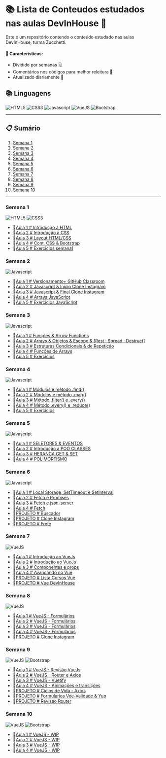 # 📚 Lista de Conteudos estudados nas aulas DevInHouse 🚀

Este é um repositório contendo o conteúdo estudado nas aulas DevInHouse, turma Zucchetti.

#### 🎯 Características:

- Dividido por semanas 🗓️
- Comentários nos códigos para melhor releitura 📝
- Atualizado diariamente 🔄

## 📚 Linguagens

![HTML5](https://img.shields.io/badge/html5-E34F26?style=for-the-badge&logo=html5&logoColor=black)
![CSS3](https://img.shields.io/badge/css3-1572B6?style=for-the-badge&logo=css3&logoColor=black)
![Javascript](https://img.shields.io/badge/javascript-F7DF1E?style=for-the-badge&logo=javascript&logoColor=black)
![VueJS](https://img.shields.io/badge/Vue.js-35495E?style=for-the-badge&logo=vue.js&logoColor=4FC08D)
![Bootstrap](https://img.shields.io/badge/Bootstrap-563D7C?style=for-the-badge&logo=bootstrap&logoColor=white)

---

## 📋 Sumário

1. [Semana 1](/semana1)
2. [Semana 2](/semana2)
3. [Semana 3](/semana3)
4. [Semana 4](/semana4)
5. [Semana 5](/semana5)
6. [Semana 6](/semana6)
7. [Semana 7](/semana7)
8. [Semana 8](/semana8)
9. [Semana 9](/semana9)
10. [Semana 10](/semana10)

---

### Semana 1
![HTML5](https://img.shields.io/badge/html5-E34F26?style=for-the-badge&logo=html5&logoColor=black) ![CSS3](https://img.shields.io/badge/css3-1572B6?style=for-the-badge&logo=css3&logoColor=black)

- 🎈[Aula 1 # Introdução à HTML](/semana1/aula1/aula1.md)
- 🎈[Aula 2 # Introdução à CSS](/semana1/aula2/aula2.md)
- 🎈[Aula 3 # Layout HTML/CSS](/semana1/aula3/aula3.md)
- 🎈[Aula 4 # Cont. CSS & Bootstrap](/semana1/aula4/aula4.md)
- 🎈[Aula 5 # Exercicios semana1](/semana1/aula5/aula5.md)

### Semana 2
![Javascript](https://img.shields.io/badge/javascript-F7DF1E?style=for-the-badge&logo=javascript&logoColor=black)

- 🎈[Aula 1 # Versionamento+ GitHub Classroom](/semana2/aula1/aula1.md)
- 🎈[Aula 2 # Javascript & Inicio Clone Instagram](/semana2/aula2/aula2.md)
- 🎈[Aula 3 # Javascript & Final Clone Instagram](/semana2/aula3/aula3.md)
- 🎈[Aula 4 # Arrays JavaScript](/semana2/aula4/aula4.md)
- 🎈[Aula 5 # Exercicios JavaScript](/semana2/aula5/aula5.md)

### Semana 3
![Javascript](https://img.shields.io/badge/javascript-F7DF1E?style=for-the-badge&logo=javascript&logoColor=black)

- 🎈[Aula 1 # Funções & Arrow Functions](/semana3/aula1/aula1.md)
- 🎈[Aula 2 # Arrays & Objetos & Escopo & [Rest · Spread · Destruct]](/semana3/aula2/aula2.md)
- 🎈[Aula 3 # Estruturas Condicionais & de Repetição](/semana3/aula3/aula3.md)
- 🎈[Aula 4 # Funções de Arrays](/semana3/aula4/aula4.md)
- 🎈[Aula 5 # Exercicios](/semana3/aula5/aula5.md)

### Semana 4
![Javascript](https://img.shields.io/badge/javascript-F7DF1E?style=for-the-badge&logo=javascript&logoColor=black)

- 🎈[Aula 1 # Módulos e método .find()](/semana4/aula1/aula1.md)
- 🎈[Aula 2 # Módulos e método .map()](/semana4/aula2/aula2.md)
- 🎈[Aula 3 # Método .filter() e .every()](/semana4/aula3/aula3.md)
- 🎈[Aula 4 # Método .every() e .reduce()](/semana4/aula4/aula4.md)
- 🎈[Aula 5 # Exercicios](/semana4/aula5/aula5.md)

### Semana 5
![Javascript](https://img.shields.io/badge/javascript-F7DF1E?style=for-the-badge&logo=javascript&logoColor=black)

- 🎈[Aula 1 # SELETORES & EVENTOS](/semana5/aula1/aula1.md)
- 🎈[Aula 2 # Introdução a POO CLASSES](/semana5/aula2/aula2.md)
- 🎈[Aula 3 # HERANÇA GET & SET](/semana5/aula3/aula3.md)
- 🎈[Aula 4 # POLIMORFISMO](/semana5/aula4/aula4.md)

### Semana 6
![Javascript](https://img.shields.io/badge/javascript-F7DF1E?style=for-the-badge&logo=javascript&logoColor=black)

- 🎈[Aula 1 # Local Storage, SetTimeout e SetInterval](/semana6/aula1/aula1.md)
- 🎈[Aula 2 # Fetch e Promises](/semana6/aula2/aula2.md)
- 🎈[Aula 3 # Fetch e json-server](/semana6/aula3/aula3.md)
- 🎈[Aula 4 # Fetch](/semana6/aula4/aula4.md)
- 🎈[PROJETO # Buscador](/semana6/buscador)
- 🎈[PROJETO # Clone Instagram](/semana6/clone%20instagram)
- 🎈[PROJETO # Frete](/semana6/exemplofrete/pages)

### Semana 7
![VueJS](https://img.shields.io/badge/Vue.js-35495E?style=for-the-badge&logo=vue.js&logoColor=4FC08D)

- 🎈[Aula 1 # Introdução ao VueJs](/semana7/aula1/aula1.md)
- 🎈[Aula 2 # Introdução ao VueJs](/semana7/aula2/aula2.md)
- 🎈[Aula 3 # Componentes e props](/semana7/aula3/aula3.md)
- 🎈[Aula 4 # Avançando no Vue](/semana7/aula4/aula4.md)
- 🎈[PROJETO # Lista Cursos Vue](/semana7/lista-cursos-vue)
- 🎈[PROJETO # Vue DevInHouse](/semana7/vue-devinhouse)

### Semana 8
![VueJS](https://img.shields.io/badge/Vue.js-35495E?style=for-the-badge&logo=vue.js&logoColor=4FC08D)

- 🎈[Aula 1 # VueJS - Formulários](/semana8/aula1/aula1.md)
- 🎈[Aula 2 # VueJS - Formulários](/semana8/aula2/aula2.md)
- 🎈[Aula 3 # VueJS - Formulários](/semana8/aula3/aula3.md)
- 🎈[Aula 4 # VueJS - Formulários](/semana8/aula4/aula4.md)
- 🎈[PROJETO # Clone Instagram](/semana8/clone-instagram)

### Semana 9
![VueJS](https://img.shields.io/badge/Vue.js-35495E?style=for-the-badge&logo=vue.js&logoColor=4FC08D) ![Bootstrap](https://img.shields.io/badge/Bootstrap-563D7C?style=for-the-badge&logo=bootstrap&logoColor=white)

- 🎈[Aula 1 # VueJS - Revisão VueJs](/semana9/aula1/aula1.md)
- 🎈[Aula 2 # VueJS - Router e Axios](/semana9/aula2/aula2.md)
- 🎈[Aula 3 # VueJS - Vuetify](/semana9/aula3/aula3.md)
- 🎈[Aula 4 # VueJS - Animações e transições](/semana9/aula4/aula4.md)
- 🎈[PROJETO # Ciclos de Vida - Axios](/semana9/ciclos-de-vidas-axios)
- 🎈[PROJETO # Formularios Vee-Validade & Yup](/semana9/formularios-yup)
- 🎈[PROJETO # Revisao Router](/semana9/revisao-router)

### Semana 10
![VueJS](https://img.shields.io/badge/Vue.js-35495E?style=for-the-badge&logo=vue.js&logoColor=4FC08D) ![Bootstrap](https://img.shields.io/badge/Bootstrap-563D7C?style=for-the-badge&logo=bootstrap&logoColor=white)

- 🎈[Aula 1 # VueJS - WIP]()
- 🎈[Aula 2 # VueJS - WIP]()
- 🎈[Aula 3 # VueJS - WIP]()
- 🎈[Aula 4 # VueJS - WIP]()

